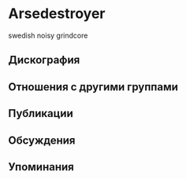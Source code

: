 # Arsedestroyer

swedish noisy grindcore

## Дискография


## Отношения с другими группами


## Публикации


## Обсуждения


## Упоминания

